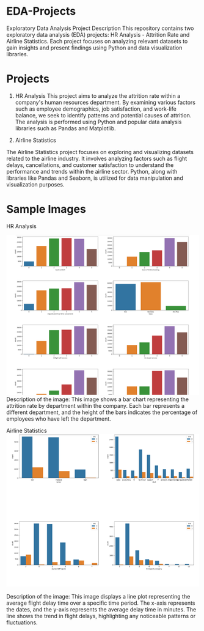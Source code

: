 # EDA-Projects
Exploratory Data Analysis Project 
Description
This repository contains two exploratory data analysis (EDA) projects: HR Analysis - Attrition Rate and Airline Statistics. Each project focuses on analyzing relevant datasets to gain insights and present findings using Python and data visualization libraries.

# Projects
1. HR Analysis 
This project aims to analyze the attrition rate within a company's human resources department. By examining various factors such as employee demographics, job satisfaction, and work-life balance, we seek to identify patterns and potential causes of attrition. The analysis is performed using Python and popular data analysis libraries such as Pandas and Matplotlib.

2. Airline Statistics

The Airline Statistics project focuses on exploring and visualizing datasets related to the airline industry. It involves analyzing factors such as flight delays, cancellations, and customer satisfaction to understand the performance and trends within the airline sector. Python, along with libraries like Pandas and Seaborn, is utilized for data manipulation and visualization purposes.

# Sample Images
HR Analysis <br>

![Attrition](images/airline.png)<br>
Description of the image: This image shows a bar chart representing the attrition rate by department within the company.
Each bar represents a different department, and the height of the bars indicates the percentage of employees who have left the department.

Airline Statistics<br>
![Airline](images/attritation_rate.png)<br>

Description of the image: This image displays a line plot representing the average flight delay time over a specific time period. 
The x-axis represents the dates, and the y-axis represents the average delay time in minutes. The line shows the trend in flight delays, highlighting any noticeable patterns or fluctuations.
